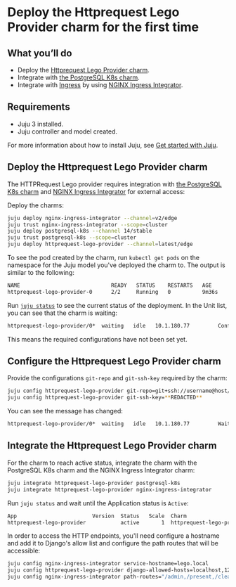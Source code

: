 # Deploy the Httprequest Lego Provider charm for the first time

## What you’ll do

- Deploy the [Httprequest Lego Provider charm](https://charmhub.io/httprequest-lego-provider).
- Integrate with [the PostgreSQL K8s charm](https://charmhub.io/postgresql-k8s).
- Integrate with [Ingress](https://kubernetes.io/docs/concepts/services-networking/ingress/#what-is-ingress) by using [NGINX Ingress Integrator](https://charmhub.io/nginx-ingress-integrator/).

## Requirements

- Juju 3 installed.
- Juju controller and model created.

For more information about how to install Juju, see [Get started with Juju](https://juju.is/docs/olm/get-started-with-juju).

## Deploy the Httprequest Lego Provider charm

The HTTPRequest Lego provider requires integration with [the PostgreSQL K8s charm](https://charmhub.io/postgresql-k8s) and [NGINX Ingress Integrator](https://charmhub.io/nginx-ingress-integrator/) for external access:

Deploy the charms:

```bash
juju deploy nginx-ingress-integrator --channel=v2/edge
juju trust nginx-ingress-integrator --scope=cluster
juju deploy postgresql-k8s --channel 14/stable
juju trust postgresql-k8s --scope=cluster
juju deploy httprequest-lego-provider --channel=latest/edge
```

To see the pod created by the charm, run `kubectl get pods` on the namespace for the Juju model you've deployed the charm to. The output is similar to the following:

```bash
NAME                             READY   STATUS    RESTARTS   AGE
httprequest-lego-provider-0      2/2     Running   0          9m36s
```

Run [`juju status`](https://juju.is/docs/olm/juju-status) to see the current status of the deployment. In the Unit list, you can see that the charm is waiting:

```bash
httprequest-lego-provider/0*  waiting   idle   10.1.180.77         Config git-repo is required
```

This means the required configurations have not been set yet.

## Configure the Httprequest Lego Provider charm
 Provide the configurations `git-repo` and `git-ssh-key` required by the charm:

 ```bash
juju config httprequest-lego-provider git-repo=git+ssh://username@host/repo@branch
juju config httprequest-lego-provider git-ssh-key=**REDACTED**
```
You can see the message has changed:

```bash
httprequest-lego-provider/0*  waiting   idle   10.1.180.77         Waiting for database integrations
```

## Integrate the Httprequest Lego Provider charm
For the charm to reach active status, integrate the charm with the PostgreSQL K8s charm and the NGINX Ingress Integrator charm:

```bash
juju integrate httprequest-lego-provider postgresql-k8s
juju integrate httprequest-lego-provider nginx-ingress-integrator
```

Run `juju status` and wait until the Application status is `Active`:

```bash
App                        Version  Status   Scale  Charm                      Channel      Rev  Address         Exposed  Message
httprequest-lego-provider           active       1  httprequest-lego-provider  latest/edge   17  10.152.183.194  no
```

In order to access the HTTP endpoints, you'll need configure a hostname and add it to Django's allow list and configure the path routes that will be accessible:
```bash
juju config nginx-ingress-integrator service-hostname=lego.local
juju config httprequest-lego-provider django-allowed-hosts=localhost,127.0.0.1,lego.local
juju config nginx-ingress-integrator path-routes="/admin,/present,/cleanup"
```


